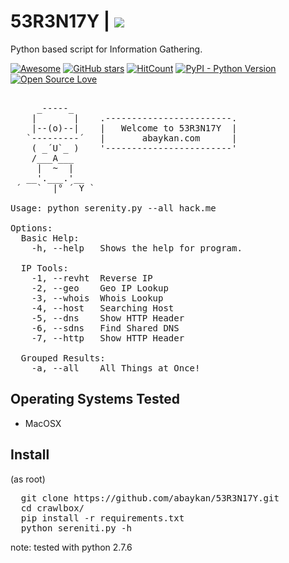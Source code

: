 # 53R3N17Y | <img src="https://img.shields.io/badge/i-53R3N17Y-red.svg">
Python based script for Information Gathering.

[![Awesome](https://awesome.re/badge.svg)](https://awesome.re)
[![GitHub stars](https://img.shields.io/github/stars/abaykan/53R3N17Y.svg)](https://github.com/abaykan/53R3N17Y/stargazers)
[![HitCount](http://hits.dwyl.io/abaykan/53R3N17Y.svg)](http://hits.dwyl.io/abaykan/53R3N17Y)
[![PyPI - Python Version](https://img.shields.io/pypi/pyversions/Django.svg?style=plastic)](https://github.com/abaykan/53R3N17Y/)
[![Open Source Love](https://badges.frapsoft.com/os/v1/open-source.svg?v=103)](https://github.com/ellerbrock/open-source-badges/)
<pre>

     _-----_
    |       |    .------------------------.
    |--(o)--|    |   Welcome to 53R3N17Y  |
   `---------´   |       abaykan.com      |
    ( _´U`_ )    '------------------------'
    /___A___
     |  ~  |
   __'.___.'__
 ´   `  |° ´ Y `

Usage: python serenity.py --all hack.me

Options:
  Basic Help:
    -h, --help   Shows the help for program.

  IP Tools:
    -1, --revht  Reverse IP
    -2, --geo    Geo IP Lookup
    -3, --whois  Whois Lookup
    -4, --host   Searching Host
    -5, --dns    Show HTTP Header
    -6, --sdns   Find Shared DNS
    -7, --http   Show HTTP Header

  Grouped Results:
    -a, --all    All Things at Once!</pre>
    
## Operating Systems Tested
- MacOSX

## Install
(as root)
  <pre>
  git clone https://github.com/abaykan/53R3N17Y.git
  cd crawlbox/
  pip install -r requirements.txt
  python sereniti.py -h</pre>
  
note: tested with python 2.7.6
